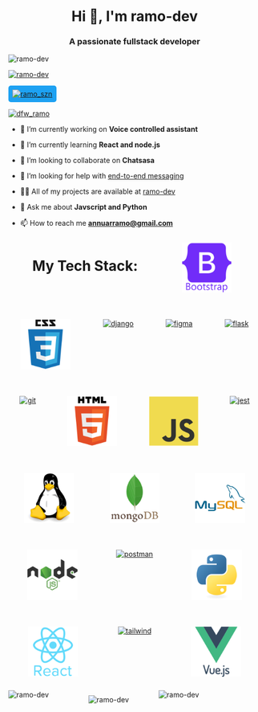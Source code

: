 <h1 align="center">Hi 👋, I'm ramo-dev</h1>
<h3 align="center">A passionate fullstack developer</h3>

<p align="left"> <img src="https://komarev.com/ghpvc/?username=ramo-dev&label=Profile%20views&color=0e75b6&style=flat" alt="ramo-dev" /> </p>

<p align="left"> <a href="https://github.com/ryo-ma/github-profile-trophy"><img src="https://github-profile-trophy.vercel.app/?username=ramo-dev&theme=darkhub" alt="ramo-dev" /></a> </p>
<div style="background-color: #1DA1F2; padding: 8px; border-radius: 5px; display: inline-block;">
  <a href="https://twitter.com/ramo_szn" target="blank">
    <img src="https://img.shields.io/twitter/follow/ramo_szn?color=ffffff&label=Follow%20@ramo_szn&logo=twitter&style=for-the-badge" alt="ramo_szn" />
  </a>
</div>


<p align="left"> <a href="https://instagram.com/dfw_ramo" target="blank"><img src="https://img.shields.io/badge/follow-dfw_ramo-E4405F?style=for-the-badge&logo=instagram" alt="dfw_ramo" /></a> </p>


- 🔭 I’m currently working on **Voice controlled assistant**

- 🌱 I’m currently learning **React and node.js**

- 👯 I’m looking to collaborate on **Chatsasa**

- 🤝 I’m looking for help with [end-to-end messaging](bit.ly/Bloggit_me)

- 👨‍💻 All of my projects are available at [ramo-dev](https://www.github.com/ramo-dev)

- 💬 Ask me about **Javscript and Python**

- 📫 How to reach me **annuarramo@gmail.com**

<div class="languages"style="display: flex; flex-wrap: wrap; justify-content: space-evenly; gap:30px;">
  <h1>My Tech Stack:</h1>
  <a href="https://getbootstrap.com" target="_blank" rel="noreferrer">
    <img src="https://raw.githubusercontent.com/devicons/devicon/master/icons/bootstrap/bootstrap-plain-wordmark.svg" alt="bootstrap" width="100" height="100"
      style="margin:10px"/>
  </a>

  <a href="https://www.w3schools.com/css/" target="_blank" rel="noreferrer">
    <img src="https://raw.githubusercontent.com/devicons/devicon/master/icons/css3/css3-original-wordmark.svg" alt="css3" width="100" height="100"
      style="margin:10px"/>
  </a>

  <a href="https://www.djangoproject.com/" target="_blank" rel="noreferrer">
    <img src="https://cdn.worldvectorlogo.com/logos/django.svg" alt="django" width="100" height="100"
      style="margin:10px"/>
  </a>

  <a href="https://www.figma.com/" target="_blank" rel="noreferrer">
    <img src="https://www.vectorlogo.zone/logos/figma/figma-icon.svg" alt="figma" width="100" height="100"
      style="margin:10px"/>
  </a>

  <a href="https://flask.palletsprojects.com/" target="_blank" rel="noreferrer">
    <img src="https://www.vectorlogo.zone/logos/pocoo_flask/pocoo_flask-icon.svg" alt="flask" width="100" height="100"
      style="margin:10px"/>
  </a>

  <a href="https://git-scm.com/" target="_blank" rel="noreferrer">
    <img src="https://www.vectorlogo.zone/logos/git-scm/git-scm-icon.svg" alt="git" width="100" height="100"
      style="margin:10px"/>
  </a>
  <a href="https://www.w3.org/html/" target="_blank" rel="noreferrer">
    <img src="https://raw.githubusercontent.com/devicons/devicon/master/icons/html5/html5-original-wordmark.svg" alt="html5" width="100" height="100"
      style="margin:10px"/>
  </a>
  <a href="https://developer.mozilla.org/en-US/docs/Web/JavaScript" target="_blank" rel="noreferrer">
    <img src="https://raw.githubusercontent.com/devicons/devicon/master/icons/javascript/javascript-original.svg" alt="javascript" width="100" height="100"
      style="margin:10px"/>
  </a>
  <a href="https://jestjs.io" target="_blank" rel="noreferrer">
    <img src="https://www.vectorlogo.zone/logos/jestjsio/jestjsio-icon.svg" alt="jest" width="100" height="100"
      style="margin:10px"/>
  </a>
  <a href="https://www.linux.org/" target="_blank" rel="noreferrer">
    <img src="https://raw.githubusercontent.com/devicons/devicon/master/icons/linux/linux-original.svg" alt="linux" width="100" height="100"
      style="margin:10px"/>
  </a>
  <a href="https://www.mongodb.com/" target="_blank" rel="noreferrer">
    <img src="https://raw.githubusercontent.com/devicons/devicon/master/icons/mongodb/mongodb-original-wordmark.svg" alt="mongodb" width="100" height="100"
      style="margin:10px"/>
  </a>
  <a href="https://www.mysql.com/" target="_blank" rel="noreferrer">
    <img src="https://raw.githubusercontent.com/devicons/devicon/master/icons/mysql/mysql-original-wordmark.svg" alt="mysql" width="100" height="100" style="margin:10px"/>
  </a>
  <a href="https://nodejs.org" target="_blank" rel="noreferrer">
    <img src="https://raw.githubusercontent.com/devicons/devicon/master/icons/nodejs/nodejs-original-wordmark.svg" alt="nodejs" width="100" height="100"
      style="margin:10px"/>
  </a>
  <a href="https://postman.com" target="_blank" rel="noreferrer">
    <img src="https://www.vectorlogo.zone/logos/getpostman/getpostman-icon.svg" alt="postman" width="100" height="100"
      style="margin:10px"/>
  </a>
  <a href="https://www.python.org" target="_blank" rel="noreferrer">
    <img src="https://raw.githubusercontent.com/devicons/devicon/master/icons/python/python-original.svg" alt="python" width="100" height="100"
      style="margin:10px"/>
  </a>
  <a href="https://reactjs.org/" target="_blank" rel="noreferrer">
    <img src="https://raw.githubusercontent.com/devicons/devicon/master/icons/react/react-original-wordmark.svg" alt="react" width="100" height="100"
      style="margin:10px"/>
  </a>
  </a>
  <a href="https://tailwindcss.com/" target="_blank" rel="noreferrer">
    <img src="https://www.vectorlogo.zone/logos/tailwindcss/tailwindcss-icon.svg" alt="tailwind" width="100" height="100"
      style="margin:10px"/>
  </a>
  <a href="https://vuejs.org/" target="_blank" rel="noreferrer">
    <img src="https://raw.githubusercontent.com/devicons/devicon/master/icons/vuejs/vuejs-original-wordmark.svg" alt="vuejs" width="100" height="100"
      style="margin:10px"/>
  </a>

</div>

<div style="display:flex;flex-flow:row">
<p style="width:150px;">
  <img align="left" src="https://github-readme-stats.vercel.app/api/top-langs?username=ramo-dev&show_icons=true&locale=en&layout=compact&theme=radical" alt="ramo-dev" 
    />
</p>

<p style="width:150px;">
  <img align="center" src="https://github-readme-stats.vercel.app/api?username=ramo-dev&show_icons=true&locale=en&theme=radical" alt="ramo-dev" 
    style="margin:10px"/>
</p>

<p style="width:150px;">
  <img src="https://github-readme-streak-stats.herokuapp.com/?user=ramo-dev&theme=dark" alt="ramo-dev" />
</p>
</div>

